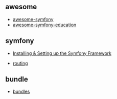 awesome
---
- [awesome-symfony](https://github.com/sitepoint/awesome-symfony)
- [awesome-symfony-education](https://github.com/pehapkari/awesome-symfony-education)


symfony
---

- [Installing & Setting up the Symfony Framework](http://symfony.com/doc/current/setup.html)

- [routing](http://symfony.com/doc/current/routing.html)

bundle
---
- [bundles](http://symfony.com/doc/current/bundles.html)
